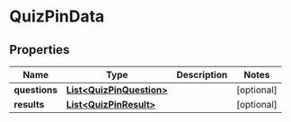 

# QuizPinData

## Properties

Name | Type | Description | Notes
------------ | ------------- | ------------- | -------------
**questions** | [**List&lt;QuizPinQuestion&gt;**](QuizPinQuestion.md) |  |  [optional]
**results** | [**List&lt;QuizPinResult&gt;**](QuizPinResult.md) |  |  [optional]




